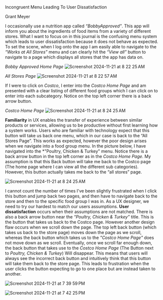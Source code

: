 Incongruent Menu Leading To User Dissatisfaction

Grant Meyer 

  I occasionally use a nutrition app called *“BobbyApproved”*. This app will inform you about the ingredients of food items from a variety of different stores. What I want to focus on in this journal is the confusing menu system which leads to user dissatisfaction because it does not behave as expected. To set the scene, when I log onto the app I am easily able to navigate to the *“Works at All Stores”* menu and can clearly hit the *“View all”* button to navigate to a page which displays all stores that the app has data on. 
  
*Bobby Approved Home Page*
![Screenshot 2024-11-21 at 8 22 25 AM](https://github.com/user-attachments/assets/3f65b5c9-abcc-4baf-8c08-2ad0b8ab705a)

*All Stores Page*
![Screenshot 2024-11-21 at 8 22 57 AM](https://github.com/user-attachments/assets/430450dc-5f49-47a7-bcc1-4b7a05c1cadf)


If I were to click on *Costco*, I enter into the *Costco Home Page* and am presented with a clear listing of different food groups which I can click on to enter into each subcategory. Notice on the top left corner there is a back arrow button. 

*Costco Home Page*
![Screenshot 2024-11-21 at 8 24 25 AM](https://github.com/user-attachments/assets/dc881d20-2445-4a18-a00f-e25cca66c8ba)

**Familiarity** in UX enables the transfer of experience between similar products or services, allowing us to be productive without first learning how a system works. Users who are familiar with technology expect that this button will take us back one menu, which in our case is back to the “All Stores Page”. This works as expected, however the poor design arises when we navigate into a food group menu. In the picture below, I have navigated into the *"Poultry, Chicken & Turkey" menu. 
Notice there is a back arrow button in the top left corner as in the *Costco Home Page*. My assumption is that this Back button will take me back to the Costco page (The home page where I can view all the different sub categories). However, this button actually takes me back to the “all stores” page. 

![Screenshot 2024-11-21 at 8 24 25 AM](https://github.com/user-attachments/assets/f7067611-d5c2-4caf-9ec2-8aa159734bab)

I cannot count the number of times I've been slightly frustrated when I click this button and jump back two pages, and then have to navigate back to the store and then to the specific food group I was in. As a UX designer, we need to try our hardest to match our users assumptions. **User dissatisfaction** occurs when their assumptions are not matched. There is also a back arrow button near the *“Poultry, Chicken & Turkey”* title. This is the button that takes us back to the Costco page. However another design flaw occurs when we scroll down the page. The top left back button (which takes us back to the store page) moves down the page as we scroll, whereas the back button which takes us to the *"Costco Home Page"* does not move down as we scroll. Eventually, once we scroll far enough down, the back button that takes use to the *Costco Home Page* (The Button next to *Poultry, Chicken & Turkey*) Will disappear. This means that users will always see the incorrect back button and intuitively think that this button will take them back to the store page. This leads to frustration when the user clicks the button expecting to go to one place but are instead taken to another. 

![Screenshot 2024-11-21 at 7 39 59 PM](https://github.com/user-attachments/assets/449ab760-bc0f-4c0d-ad53-a0c1d2767193)

![Screenshot 2024-11-21 at 7 42 25 PM](https://github.com/user-attachments/assets/4400439a-ee2e-4b3a-8bdf-168808b134fe)


